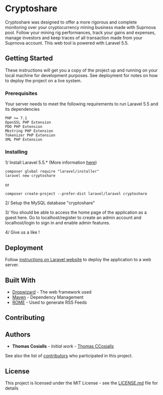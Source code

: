 # Cryptoshare

Cryptoshare was designed to offer a more rigorous and complete monitoring over your cryptocurrency mining business made with Suprnova pool. 
Follow your mining rig performances, track your gains and expenses, manage investors and keep traces of all transaction made from your Suprnova account. This web tool is powered with Laravel 5.5. 

## Getting Started

These instructions will get you a copy of the project up and running on your local machine for development purposes. See deployment for notes on how to deploy the project on a live system.

### Prerequisites

Your server needs to meet the following requirements to run Laravel 5.5 and its dependencies

```
PHP >= 7.1
OpenSSL PHP Extension
PDO PHP Extension
Mbstring PHP Extension
Tokenizer PHP Extension
XML PHP Extension
```

### Installing

1/ Install Laravel 5.5.* (More information [here](https://laravel.com/docs/5.5/installation))

```
composer global require "laravel/installer"
laravel new cryptoshare

```

or 

```
composer create-project --prefer-dist laravel/laravel cryptoshare
```
2/ Setup the MySQL database "cryptoshare"

3/ You should be able to access the home page of the application as a guest here.
Go to localhost/register to create an admin account and localhost/login to sign in and enable admin features.

4/ Give us a like !

## Deployment

Follow [instructions on Laravel website](https://laravel.com/docs/5.5/deployment) to deploy the application to a web server. 

## Built With

* [Dropwizard](http://www.dropwizard.io/1.0.2/docs/) - The web framework used
* [Maven](https://maven.apache.org/) - Dependency Management
* [ROME](https://rometools.github.io/rome/) - Used to generate RSS Feeds

## Contributing

## Authors

* **Thomas Cosialls** - *Initial work* - [Thomas CCosialls](https://github.com/tomtomdu73)

See also the list of [contributors](https://github.com/your/project/contributors) who participated in this project.

## License

This project is licensed under the MIT License - see the [LICENSE.md](LICENSE.md) file for details
